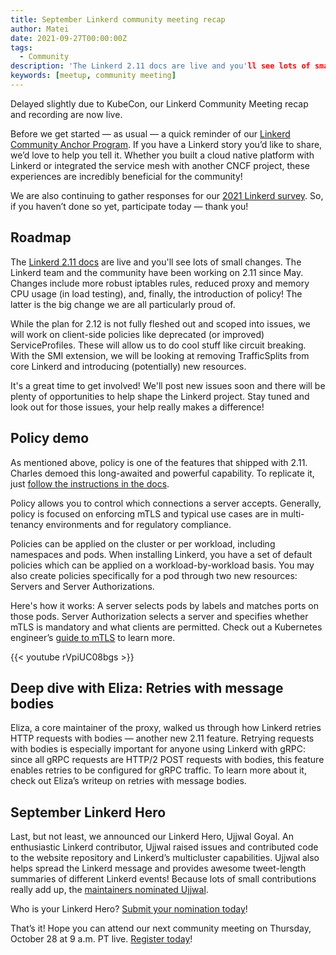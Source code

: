 ```yaml
---
title: September Linkerd community meeting recap 
author: Matei
date: 2021-09-27T00:00:00Z
tags:
  - Community
description: 'The Linkerd 2.11 docs are live and you'll see lots of small changes. The Linkerd team and the community have been working on 2.11 since May.'
keywords: [meetup, community meeting]
---
```


Delayed slightly due to KubeCon, our Linkerd Community Meeting recap and
recording are now live.

Before we get started — as usual — a quick reminder of our
[Linkerd Community Anchor Program](https://linkerd.io/community/anchor/).
If you have a Linkerd story you’d like to share, we’d love to help you
tell it. Whether you built a cloud native platform with Linkerd or
integrated the service mesh with another CNCF project, these experiences
are incredibly beneficial for the community!

We are also continuing to gather responses for our
[2021 Linkerd survey](https://docs.google.com/forms/d/e/1FAIpQLSfofwKQDOrAN9E9Vg1041623A3-8nmEAxlAbvXw-S9r3QnT9g/viewform).
So, if you haven’t done so yet, participate today — thank you!

## Roadmap

The [Linkerd 2.11 docs](https://linkerd.io/2.11/overview/)
are live and you'll see lots of small changes. The Linkerd team and the
community have been working on 2.11 since May. Changes include more robust
iptables rules, reduced proxy and memory CPU usage (in load testing),
and, finally, the introduction of policy! The latter is the big change
we are all particularly proud of.

While the plan for 2.12 is not fully fleshed out and scoped into issues,
we will work on client-side policies like deprecated (or improved)
ServiceProfiles. These will allow us to do cool stuff like circuit breaking.
With the SMI extension, we will be looking at removing TrafficSplits from
core Linkerd and introducing (potentially) new resources.

It's a great time to get involved! We'll post new issues soon and there will
be plenty of opportunities to help shape the Linkerd project. Stay tuned and
look out for those issues, your help really makes a difference!

## Policy demo

As mentioned above, policy is one of the features that shipped with 2.11.
Charles demoed this long-awaited and powerful capability. To replicate it, just
[follow the instructions in the docs](https://linkerd.io/2.11/features/server-policy/).

Policy allows you to control which connections a server accepts. Generally,
policy is focused on enforcing mTLS and typical use cases are in multi-tenancy
environments and for regulatory compliance.

Policies can be applied on the cluster or per workload, including namespaces
and pods. When installing Linkerd, you have a set of default policies which
can be applied on a workload-by-workload basis. You may also create policies
specifically for a pod through two new resources: Servers and Server
Authorizations.

Here's how it works: A server selects pods by labels and matches ports on
those pods. Server Authorization selects a server and specifies whether
mTLS is mandatory and what clients are permitted. Check out a Kubernetes
engineer’s [guide to mTLS](https://buoyant.io/mtls-guide/) to learn more.

{{< youtube rVpiUC08bgs >}}

## Deep dive with Eliza: Retries with message bodies

Eliza, a core maintainer of the proxy, walked us through how Linkerd retries
HTTP requests with bodies — another new 2.11 feature. Retrying requests
with bodies is especially important for anyone using Linkerd with gRPC:
since all gRPC requests are HTTP/2 POST requests with bodies, this feature
enables retries to be configured for gRPC traffic. To learn more about it,
check out Eliza’s writeup on retries with message bodies.

## September Linkerd Hero

Last, but not least, we announced our Linkerd Hero, Ujjwal Goyal. An
enthusiastic Linkerd contributor, Ujjwal raised issues and contributed
code to the website repository and Linkerd’s multicluster capabilities.
Ujjwal also helps spread the Linkerd message and provides awesome
tweet-length summaries of different Linkerd events! Because lots of small
contributions really add up, the
[maintainers nominated Ujjwal](https://linkerd.io/2021/09/30/announcing-septembers-linkerd-hero/).

Who is your Linkerd Hero?
[Submit your nomination today](https://docs.google.com/forms/d/e/1FAIpQLSfNv--UnbbZSzW7J3SbREIMI-HaooyX9im8yLIGB7M_LKT_Fw/viewform)!

That’s it! Hope you can attend our next community meeting on Thursday,
October 28 at 9 a.m. PT live.
[Register today](https://community.cncf.io/events/details/cncf-linkerd-community-presents-october-linkerd-online-community-meetup/)!
